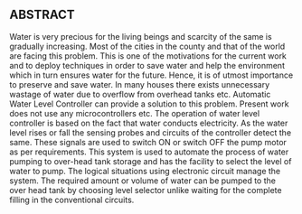 ## ABSTRACT

Water is very precious for the living beings and scarcity of the same is gradually increasing. Most of the cities in the county and that of the world are facing this problem. This is one of the motivations for the current work and to deploy techniques in order to save water and help the environment which in turn ensures water for the future. Hence, it is of utmost importance to preserve and save water. In many houses there exists unnecessary wastage of water due to overflow from overhead tanks etc. Automatic Water Level Controller can provide a solution to this problem. Present work does not use any microcontrollers etc. The operation of water level controller is based on the fact that water conducts electricity. As the water level rises or fall the sensing probes and circuits of the controller detect the same. These signals are used to switch ON or switch OFF the pump motor as per requirements. This system is used to automate the process of water pumping to over-head tank storage and has the facility to select the level of water to pump. The logical situations using electronic circuit manage the system. The required amount or volume of water can be pumped to the over head tank by choosing level selector unlike waiting for the complete filling in the conventional circuits.
